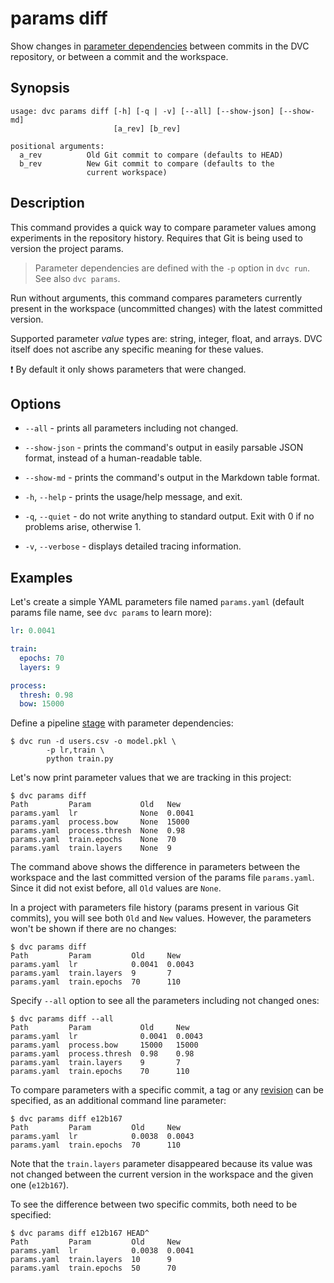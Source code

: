 # params diff

Show changes in [parameter dependencies](/doc/command-reference/params) between
commits in the <abbr>DVC repository</abbr>, or between a commit and the
<abbr>workspace</abbr>.

## Synopsis

```usage
usage: dvc params diff [-h] [-q | -v] [--all] [--show-json] [--show-md]
                       [a_rev] [b_rev]

positional arguments:
  a_rev          Old Git commit to compare (defaults to HEAD)
  b_rev          New Git commit to compare (defaults to the
                 current workspace)
```

## Description

This command provides a quick way to compare parameter values among experiments
in the repository history. Requires that Git is being used to version the
project params.

> Parameter dependencies are defined with the `-p` option in `dvc run`. See also
> `dvc params`.

Run without arguments, this command compares parameters currently present in the
<abbr>workspace</abbr> (uncommitted changes) with the latest committed version.

Supported parameter _value_ types are: string, integer, float, and arrays. DVC
itself does not ascribe any specific meaning for these values.

❗ By default it only shows parameters that were changed.

## Options

- `--all` - prints all parameters including not changed.

- `--show-json` - prints the command's output in easily parsable JSON format,
  instead of a human-readable table.

- `--show-md` - prints the command's output in the Markdown table format.

- `-h`, `--help` - prints the usage/help message, and exit.

- `-q`, `--quiet` - do not write anything to standard output. Exit with 0 if no
  problems arise, otherwise 1.

- `-v`, `--verbose` - displays detailed tracing information.

## Examples

Let's create a simple YAML parameters file named `params.yaml` (default params
file name, see `dvc params` to learn more):

```yaml
lr: 0.0041

train:
  epochs: 70
  layers: 9

process:
  thresh: 0.98
  bow: 15000
```

Define a pipeline [stage](/doc/command-reference/run) with parameter
dependencies:

```dvc
$ dvc run -d users.csv -o model.pkl \
        -p lr,train \
        python train.py
```

Let's now print parameter values that we are tracking in this
<abbr>project</abbr>:

```dvc
$ dvc params diff
Path         Param           Old   New
params.yaml  lr              None  0.0041
params.yaml  process.bow     None  15000
params.yaml  process.thresh  None  0.98
params.yaml  train.epochs    None  70
params.yaml  train.layers    None  9
```

The command above shows the difference in parameters between the workspace and
the last committed version of the params file `params.yaml`. Since it did not
exist before, all `Old` values are `None`.

In a project with parameters file history (params present in various Git
commits), you will see both `Old` and `New` values. However, the parameters
won't be shown if there are no changes:

```dvc
$ dvc params diff
Path         Param         Old     New
params.yaml  lr            0.0041  0.0043
params.yaml  train.layers  9       7
params.yaml  train.epochs  70      110
```

Specify `--all` option to see all the parameters including not changed ones:

```dvc
$ dvc params diff --all
Path         Param           Old     New
params.yaml  lr              0.0041  0.0043
params.yaml  process.bow     15000   15000
params.yaml  process.thresh  0.98    0.98
params.yaml  train.layers    9       7
params.yaml  train.epochs    70      110
```

To compare parameters with a specific commit, a tag or any
[revision](https://git-scm.com/docs/revisions) can be specified, as an
additional command line parameter:

```dvc
$ dvc params diff e12b167
Path         Param         Old     New
params.yaml  lr            0.0038  0.0043
params.yaml  train.epochs  70      110
```

Note that the `train.layers` parameter disappeared because its value was not
changed between the current version in the workspace and the given one
(`e12b167`).

To see the difference between two specific commits, both need to be specified:

```dvc
$ dvc params diff e12b167 HEAD^
Path         Param         Old     New
params.yaml  lr            0.0038  0.0041
params.yaml  train.layers  10      9
params.yaml  train.epochs  50      70
```
